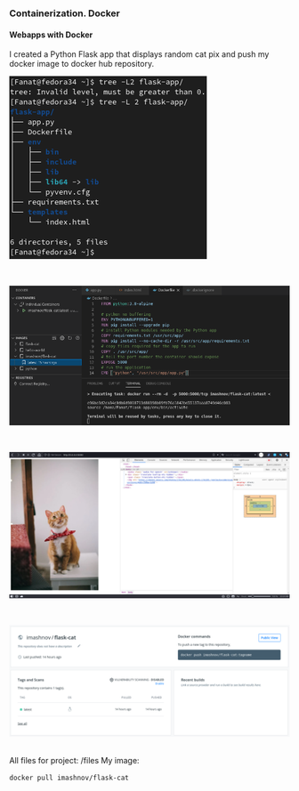 ### Containerization. Docker
#### Webapps with Docker

I created a Python Flask app that displays random cat pix and push my docker image to docker hub repository.
<br>
<p><img  src='images/1.png'></p>
<br>
<p><img  src='images/2.png'></p>
<br>
<p><img  src='images/3.png'></p>
<br>
<p><img  src='images/4.png'></p>
<br>
All files for project: /files
My image: 

```
docker pull imashnov/flask-cat
```